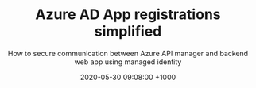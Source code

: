---
layout: post
title: "Azure AD App registrations simplified"
subtitle: "How to secure communication between Azure API manager and backend web app using managed identity"
date: '2020-05-30 09:08:00 +1000'
background: 'https://source.unsplash.com/random'
---